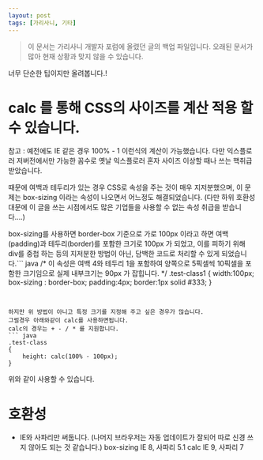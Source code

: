 ```yaml
---
layout: post
tags: [가리사니, 기타]
---
```


> 이 문서는 가리사니 개발자 포럼에 올렸던 글의 백업 파일입니다.
오래된 문서가 많아 현재 상황과 맞지 않을 수 있습니다.


너무 단순한 팁이지만 올려봅니다.!

# calc 를 통해 CSS의 사이즈를 계산 적용 할 수 있습니다.

참고 :
예전에도 IE 같은 경우 100% - 1 이런식의 계산이 가능했습니다.
다만 익스플로러 저버전에서만 가능한 꼼수로 옛날 익스플로러 혼자 사이즈 이상할 때나 쓰는 핵취급 받았습니다.

 때문에 여백과 테두리가 있는 경우 CSS로 속성을 주는 것이 매우 지저분했으며, 이 문제는 box-sizing 이라는 속성이 나오면서 어느정도 해결되었습니다.
(다만 하위 호환성 대문에 이 글을 쓰는 시점에서도 많은 기업들을 사용할 수 없는 속성 취급을 받습니다....)

 box-sizing를 사용하면 border-box 기준으로 가로 100px 이라고 하면 여백(padding)과 테두리(border)를 포함한 크기로 100px 가 되었고, 이를 피하기 위해 div를 중첩 하는 등의 지저분한 방법이 아닌, 담백한 코드로 처리할 수 있게 되었습니다.``` java
  /* 이 속성은 여백 4와 테두리 1을 포함하여 양쪽으로 5픽셀씩 10픽셀을 포함한 크기임으로 실제 내부크기는 90px 가 잡힙니다. */
.test-class1
{
	width:100px;
	box-sizing : border-box;
	padding:4px;
	border:1px solid #333;
}
```


하지만 위 방법이 아니고 특정 크기를 지정해 주고 싶은 경우가 많습니다.
그럴경우 아래와같이 calc를 사용하면됩니다.
calc의 경우는 + - / * 를 지원합니다.
``` java
.test-class
{
	height: calc(100% - 100px);
}
```
위와 같이 사용할 수 있습니다.


# 호환성
- IE와 사파리만 써둡니다.
(나머지 브라우저는 자동 업데이트가 잘되어 따로 신경 쓰지 않아도 되는 것 같습니다.)
box-sizing
IE 8, 사파리 5.1
calc
IE 9, 사파리 7
